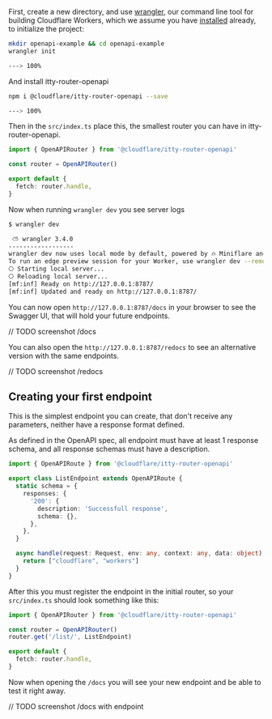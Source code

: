 First, create a new directory, and use [wrangler](https://github.com/cloudflare/wrangler2), our command line tool for
building Cloudflare Workers, which we assume
you have [installed](https://github.com/cloudflare/wrangler2#installation) already, to initialize the project:

<!-- termynal -->
```bash
mkdir openapi-example && cd openapi-example
wrangler init

---> 100%
```

And install itty-router-openapi

<!-- termynal -->
```bash
npm i @cloudflare/itty-router-openapi --save

---> 100%
```

Then in the `src/index.ts` place this, the smallest router you can have in itty-router-openapi.

```ts
import { OpenAPIRouter } from '@cloudflare/itty-router-openapi'

const router = OpenAPIRouter()

export default {
  fetch: router.handle,
}
```

Now when running `wrangler dev` you see server logs

<!-- termynal -->
```bash
$ wrangler dev

 ⛅️ wrangler 3.4.0
------------------
wrangler dev now uses local mode by default, powered by 🔥 Miniflare and 👷 workerd.
To run an edge preview session for your Worker, use wrangler dev --remote
⎔ Starting local server...
⎔ Reloading local server...
[mf:inf] Ready on http://127.0.0.1:8787/
[mf:inf] Updated and ready on http://127.0.0.1:8787/
```

You can now open `http://127.0.0.1:8787/docs` in your browser to see the Swagger UI, that will hold
your future endpoints.

// TODO screenshot /docs

You can also open the `http://127.0.0.1:8787/redocs` to see an alternative version with the same endpoints.

// TODO screenshot /redocs

## Creating your first endpoint

This is the simplest endpoint you can create, that don't receive any parameters, neither have a response format
defined.

As defined in the OpenAPI spec, all endpoint must have at least 1 response schema, and all response schemas
must have a description.

```ts
import { OpenAPIRoute } from '@cloudflare/itty-router-openapi'

export class ListEndpoint extends OpenAPIRoute {
  static schema = {
    responses: {
      '200': {
        description: 'Successfull response',
        schema: {},
      },
    },
  }

  async handle(request: Request, env: any, context: any, data: object) {
    return ["cloudflare", "workers"]
  }
}
```

After this you must register the endpoint in the initial router, so your `src/index.ts` should look something
like this:
```ts
import { OpenAPIRouter } from '@cloudflare/itty-router-openapi'

const router = OpenAPIRouter()
router.get('/list/', ListEndpoint)

export default {
  fetch: router.handle,
}
```

Now when opening the `/docs` you will see your new endpoint and be able to test it right away.


// TODO screenshot /docs with endpoint

